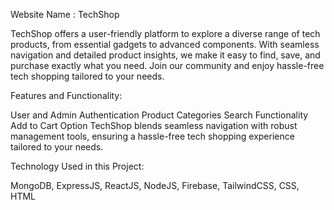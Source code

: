 Website Name : TechShop

TechShop offers a user-friendly platform to explore a diverse range of tech products, from essential gadgets to advanced components. With seamless navigation and detailed product insights, we make it easy to find, save, and purchase exactly what you need. Join our community and enjoy hassle-free tech shopping tailored to your needs.

Features and Functionality:

User and Admin Authentication
Product Categories
Search Functionality
Add to Cart Option
TechShop blends seamless navigation with robust management tools, ensuring a hassle-free tech shopping experience tailored to your needs.

Technology Used in this Project:

MongoDB, ExpressJS, ReactJS, NodeJS, Firebase, TailwindCSS, CSS, HTML
